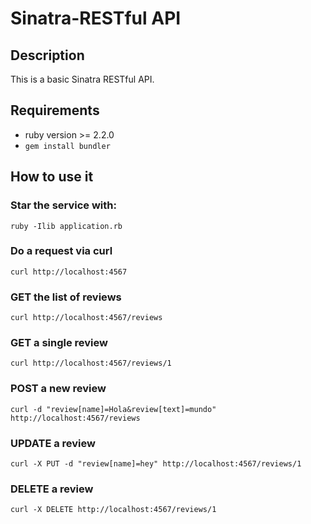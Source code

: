 # Sinatra-RESTful API
## Description

This is a basic Sinatra RESTful API.

## Requirements

* ruby version >= 2.2.0
* ```gem install bundler```

## How to use it

### Star the service with:

```ruby -Ilib application.rb```

### Do a request via curl

``` curl http://localhost:4567 ```

### GET the list of reviews

``` curl http://localhost:4567/reviews ```

### GET a single review

``` curl http://localhost:4567/reviews/1 ```

### POST a new review
``` curl -d "review[name]=Hola&review[text]=mundo" http://localhost:4567/reviews ```

### UPDATE a review

``` curl -X PUT -d "review[name]=hey" http://localhost:4567/reviews/1 ```

### DELETE a review

``` curl -X DELETE http://localhost:4567/reviews/1 ```


